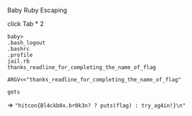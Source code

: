 Baby Ruby Escaping

click Tab * 2
```
baby>
.bash_logout
.bashrc
.profile
jail.rb
thanks_readline_for_completing_the_name_of_flag
```


`ARGV<<"thanks_readline_for_completing_the_name_of_flag"`

`gets`

=> `"hitcon{Bl4ckb0x.br0k3n? ? puts(flag) : try_ag4in!}\n"`

